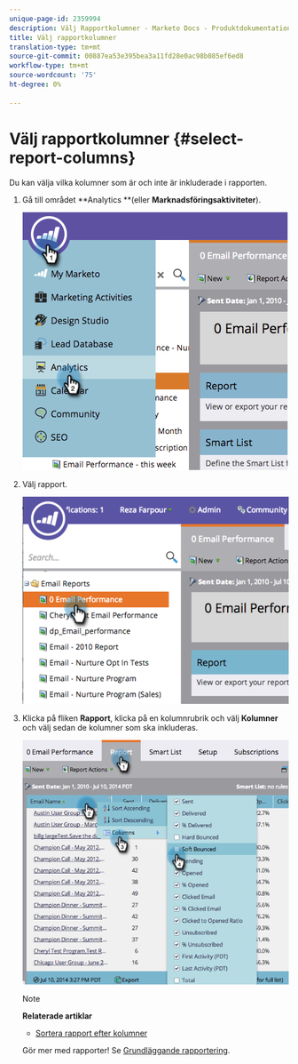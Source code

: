 ```yaml
---
unique-page-id: 2359994
description: Välj Rapportkolumner - Marketo Docs - Produktdokumentation
title: Välj rapportkolumner
translation-type: tm+mt
source-git-commit: 00887ea53e395bea3a11fd28e0ac98b085ef6ed8
workflow-type: tm+mt
source-wordcount: '75'
ht-degree: 0%

---
```



# Välj rapportkolumner {#select-report-columns}

Du kan välja vilka kolumner som är och inte är inkluderade i rapporten.

1. Gå till området **Analytics **(eller **Marknadsföringsaktiviteter**).

   ![](assets/image2014-9-16-10-3a43-3a0.png)

1. Välj rapport.

   ![](assets/image2014-9-16-10-3a43-3a5.png)

1. Klicka på fliken **Rapport**, klicka på en kolumnrubrik och välj **Kolumner** och välj sedan de kolumner som ska inkluderas.

   ![](assets/image2014-9-16-10-3a43-3a9.png)

   >[!NOTE]
   >
   >**Relaterade artiklar**
   >
   >    
   >    
   >    * [Sortera rapport efter kolumner](sort-report-on-columns.md)


   Gör mer med rapporter! Se [Grundläggande rapportering](http://docs.marketo.com/display/docs/basic+reporting).

